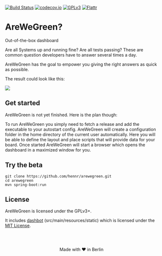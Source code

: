 [![Build Status](https://travis-ci.org/hennr/arewegreen.svg?branch=master)](https://travis-ci.org/hennr/arewegreen)
[![codecov.io](https://codecov.io/github/hennr/arewegreen/coverage.svg?branch=master)](https://codecov.io/github/hennr/arewegreen?branch=master)
[![GPLv3](https://img.shields.io/badge/licence-GPLv3-brightgreen.svg)](http://www.gnu.org/licenses/gpl-3.0.html)
[![Flattr](http://api.flattr.com/button/flattr-badge-large.png)](https://flattr.com/submit/auto?user_id=hennr&url=https://github.com/hennr/arewegreen&title=AreWeGreen&language=java&tags=github&category=software)

# AreWeGreen?

Out-of-the-box dashboard

Are all Systems up and running fine?
Are all tests passing?
These are common question developers have to answer several times a day.

AreWeGreen has the goal to empower you giving the right answers as quick as possible.

The result could look like this:

![](screenshot.png)


## Get started

AreWeGreen is not yet finished. Here is the plan though:

To run AreWeGreen you simply need to fetch a release and add the executable to your autostart config.
AreWeGreen will create a configuration folder in the home directory of the current user automatically.
Here you will be able to define the layout and place scripts that will provide data for your board.
Once started AreWeGreen will start a browser which opens the dashboard in a maximized window for you.

## Try the beta

    git clone https://github.com/hennr/arewegreen.git
    cd arewegreen
    mvn spring-boot:run

## License

AreWeGreen is licensed under the GPLv3+.

It includes [dashbot](https://github.com/sbstnmsch/dashbot/) (src/main/resources/static) which is licensed under the [MIT License](LICENSE-dashbot).


</br></br>
<p align="center">Made with ♥ in Berlin</p>
